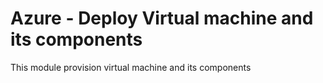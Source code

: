 # Azure - Deploy Virtual machine and its components

This module provision virtual machine and its components 